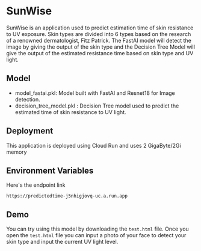
# SunWise

SunWise is an application used to predict estimation time of skin resistance to UV exposure. Skin types are divided into 6 types based on the research of a renowned dermatologist, Fitz Patrick. The FastAI model will detect the image by giving the output of the skin type and the Decision Tree Model will give the output of the estimated resistance time based on skin type and UV light. 

## Model

 - model_fastai.pkl: Model built with FastAI and Resnet18 for Image detection.
 - decision_tree_model.pkl : Decision Tree model used to predict the estimated time of skin resistance to UV light.

## Deployment

This application is deployed using Cloud Run and uses 2 GigaByte/2Gi memory

## Environment Variables

Here's the endpoint link 

`https://predictedtime-j5nhigjovq-uc.a.run.app`

## Demo

You can try using this model by downloading the `test.html` file. Once you open the `test.html` file you can input a photo of your face to detect your skin type and input the current UV light level.

